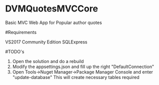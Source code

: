 # DVMQuotesMVCCore
Basic MVC Web App for Popular author quotes 

#Requirements

VS2017 Community Edition
SQLExpress 

#TODO's
1. Open the solution and do a rebuild
2. Modify the appsettings.json and fill up the right "DefaultConnection" 
3. Open Tools->Nuget Manager->Package Manager Console and enter "update-database"
	This will create necessary tables required

